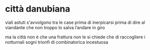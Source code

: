 # città danubiana

viali astuti s'avvolgono
tra le case prima di inerpicarsi
prima di dire al viandante
che non troppo lo salva
l’andare in giro

ma la città non è che una frattura
non le si chiede che di raccogliere
i notturnali sogni
trionfi di combinatorica incestuosa
